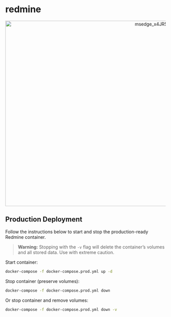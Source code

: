 # redmine

<p align="center">
  <img width="944" height="584" alt="msedge_x4JR5QBRsy" src="https://github.com/user-attachments/assets/b06a5f23-338b-4d6f-9b56-449b50a95416" />
</p>

## Production Deployment

Follow the instructions below to start and stop the production-ready Redmine container.

> **Warning:** Stopping with the `-v` flag will delete the container’s volumes and all stored data. Use with extreme caution.

Start container:

```bash
docker-compose -f docker-compose.prod.yml up -d
````

Stop container (preserve volumes):

```bash
docker-compose -f docker-compose.prod.yml down
```

Or stop container and remove volumes:

```bash
docker-compose -f docker-compose.prod.yml down -v
```
